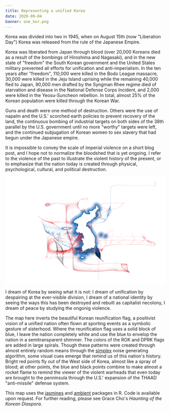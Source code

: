 ```yaml
---
title: Representing a unified Korea
date: 2020-09-04
banner: one_kor.png
---
```


Korea was divided into two in 1945, when on August 15th (now "Liberation Day") Korea was released from the rule of the Japanese Empire. 

Korea was liberated from Japan through blood (over 20,000 Koreans died as a result of the bombings of Hiroshima and Nagasaki), and in the new state of "freedom" the South Korean government and the United States military prevented all efforts for unification and anti-imperialism. In the ten years after "freedom", 110,000 were killed in the Bodo League massacre, 30,000 were killed in the Jeju Island uprising while the remaining 40,000 fled to Japan, 90,000 men drafted by the Syngman Rhee regime died of starvation and disease in the National Defense Corps Incident, and 2,000 were killed in the Yeosu-Suncheon rebellion. In total, almost 25% of the Korean population were killed through the Korean War. 

Guns and death were one method of destruction. Others were the use of napalm and the U.S.' scorched earth policies to prevent recovery of the land, the continuous bombing of industrial targets on both sides of the 38th parallel by the U.S. government until no more "worthy" targets were left, and the continued subjugation of Korean women to sex slavery that had begun under the Japanese empire. 

It is impossible to convey the scale of imperial violence on a short blog post, and I hope not to normalize the bloodshed that is yet ongoing. I refer to the violence of the past to illustrate the violent history of the present, or to emphasize that the nation today is created through physical, psychological, cultural, and political destruction. 

![](one_kor.png)

I dream of Korea by seeing what it is not: I dream of unification by despairing at the ever-visible division, I dream of a national identity by seeing the ways this has been destroyed and rebuilt as capitalist necolony, I dream of peace by studying the ongonig violence.

The map here inverts the beautiful Korean reunification flag, a positivist vision of a unified nation often flown at sporting events as a symbolic gesture of sisterhood. Where the reunification flag uses a solid block of blue, I leave the nation completely white and use the blue to envelop the nation in a semitransparent shimmer. The colors of the ROK and DPRK flags are added in large spirals. Though these patterns were created through almost entirely random means through the [simplex](https://en.wikipedia.org/wiki/Simplex_noise) noise generating algorithm, some visual cues emerge that remind us of this nation's history. Bright red points fly out of the West side of Korea, almost like a spray of blood; at other points, the blue and black points combine to make almost a rocket flame to remind the viewer of the violent warheads that even today are brought to the penninsula through the U.S.' expansion of the THAAD "anti-missile" defense system. 

This map uses the [jasmines](https://github.com/djnavarro/jasmines) and [ambient](https://ambient.data-imaginist.com/) packages in R. Code is available upon request. For further reading, please see Grace Cho's *Haunting of the Korean Diaspora*. 

